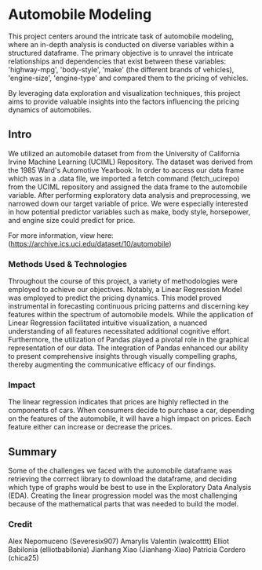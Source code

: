 # Automobile Modeling
This project centers around the intricate task of 
automobile modeling, where an in-depth analysis is conducted on diverse 
variables within a structured dataframe. The primary objective is to 
unravel the intricate relationships and dependencies that exist between 
these variables: 
'highway-mpg', 'body-style', 'make' (the different brands of vehicles), 'engine-size', 'engine-type' and compared them to the pricing of vehicles. 

By leveraging data exploration and visualization techniques, this project aims to provide valuable insights into the factors influencing the pricing dynamics of automobiles.

## Intro
We utilized an automobile dataset from from the University of California Irvine Machine Learning (UCIML) Repository. The dataset was derived from the 1985 Ward's Automotive Yearbook. In order to access our data frame which was in a .data file, we imported a fetch command (fetch_ucirepo) from the UCIML repository and assigned the data frame to the automobile variable. After performing exploratory data analysis and preprocessing, we narrowed down our target variable of price. We were especially interested in how potential predictor variables such as make, body style, horsepower, and engine size could predict for price.

For more information, view here:
(https://archive.ics.uci.edu/dataset/10/automobile)

### Methods Used & Technologies
Throughout the course of this project, a variety of methodologies were employed to achieve our objectives. Notably, a Linear Regression Model was employed to predict the pricing dynamics. This model proved instrumental in forecasting continuous pricing patterns and discerning key features within the spectrum of automobile models. While the application of Linear Regression facilitated intuitive visualization, a nuanced understanding of all features necessitated additional cognitive effort. Furthermore, the utilization of Pandas played a pivotal role in the graphical representation of our data. The integration of Pandas enhanced our ability to present comprehensive insights through visually compelling graphs, thereby augmenting the communicative efficacy of our findings.

### Impact
The linear regression indicates that prices are highly reflected in the components of cars. When consumers decide to purchase a car, depending on the features of the automobile, it will have a high impact on prices. Each feature either can increase or decrease the prices.

## Summary

Some of the challenges we faced with the automobile dataframe was retrieving the corrrect library to download the dataframe, and deciding which type of graphs would be best to use in the Exploratory Data Analysis (EDA). Creating the linear progression model was the most challenging because of the mathematical parts that was needed to build the model.

### Credit
Alex Nepomuceno (Severesix907)
Amarylis Valentin (walcotttt)
Elliot Babilonia (elliotbabilonia)
Jianhang Xiao (Jianhang-Xiao)
Patricia Cordero (chica25)
